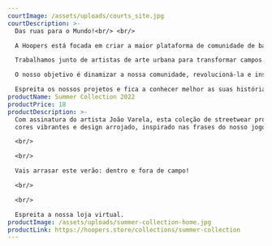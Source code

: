 ```yaml
---
courtImage: /assets/uploads/courts_site.jpg
courtDescription: >-
  Das ruas para o Mundo!<br/> <br/>

  A Hoopers está focada em criar a maior plataforma de comunidade de basquetebol do mundo.<br/> <br/>

  Trabalhamos junto de artistas de arte urbana para transformar campos velhos, abandonados e estragados em locais novos, renovados e icónicos para a as suas cidades.<br/> <br/>

  O nosso objetivo é dinamizar a nossa comunidade, revolucioná-la e inspirar a próxima geração de talentos a apaixonar-se pelo nosso desporto, o nosso estilo de vida.<br/> <br/>

  Espreita os nossos projetos e fica a conhecer melhor as suas histórias.
productName: Summer Collection 2022
productPrice: 18
productDescription: >-
  Com assinatura do artista João Varela, esta coleção de streetwear promete
  cores vibrantes e design arrojado, inspirado nas frases do nosso jogo!

  <br/>

  <br/>

  Vais arrasar este verão: dentro e fora de campo!

  <br/>

  <br/>

  Espreita a nossa loja virtual.
productImage: /assets/uploads/summer-collection-home.jpg
productLink: https://hoopers.store/collections/summer-collection
---
```

